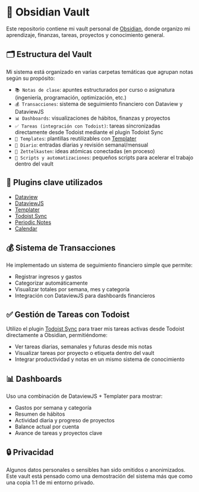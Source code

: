 # 🧠 Obsidian Vault

Este repositorio contiene mi vault personal de [Obsidian](https://obsidian.md/), donde organizo mi aprendizaje, finanzas, tareas, proyectos y conocimiento general.

## 🗂️ Estructura del Vault

Mi sistema está organizado en varias carpetas temáticas que agrupan notas según su propósito:

- `📚 Notas de clase`: apuntes estructurados por curso o asignatura (ingeniería, programación, optimización, etc.)
- `💰 Transacciones`: sistema de seguimiento financiero con Dataview y DataviewJS
- `📊 Dashboards`: visualizaciones de hábitos, finanzas y proyectos
- `✅ Tareas (integración con Todoist)`: tareas sincronizadas directamente desde Todoist mediante el plugin Todoist Sync
- `🧩 Templates`: plantillas reutilizables con [Templater](https://github.com/SilentVoid13/Templater)
- `📅 Diario`: entradas diarias y revisión semanal/mensual
- `📌 Zettelkasten`: ideas atómicas conectadas (en proceso)
- `🔧 Scripts y automatizaciones`: pequeños scripts para acelerar el trabajo dentro del vault

## 🧰 Plugins clave utilizados

- [Dataview](https://github.com/blacksmithgu/obsidian-dataview)
- [DataviewJS](https://docs.obsidian.md/Plugins/Dataview/DataviewJS)
- [Templater](https://github.com/SilentVoid13/Templater)
- [Todoist Sync](https://github.com/hipstersmoothie/obsidian-todoist-plugin)
- [Periodic Notes](https://github.com/liamcain/obsidian-periodic-notes)
- [Calendar](https://github.com/liamcain/obsidian-calendar-plugin)

## 💰 Sistema de Transacciones

He implementado un sistema de seguimiento financiero simple que permite:

- Registrar ingresos y gastos
- Categorizar automáticamente
- Visualizar totales por semana, mes y categoría
- Integración con DataviewJS para dashboards financieros

## ✅ Gestión de Tareas con Todoist

Utilizo el plugin [Todoist Sync](https://github.com/hipstersmoothie/obsidian-todoist-plugin) para traer mis tareas activas desde Todoist directamente a Obsidian, permitiéndome:

- Ver tareas diarias, semanales y futuras desde mis notas
- Visualizar tareas por proyecto o etiqueta dentro del vault
- Integrar productividad y notas en un mismo sistema de conocimiento

## 📊 Dashboards

Uso una combinación de DataviewJS + Templater para mostrar:

- Gastos por semana y categoría
- Resumen de hábitos
- Actividad diaria y progreso de proyectos
- Balance actual por cuenta
- Avance de tareas y proyectos clave

## 🔒 Privacidad

Algunos datos personales o sensibles han sido omitidos o anonimizados. Este vault está pensado como una demostración del sistema más que como una copia 1:1 de mi entorno privado.

